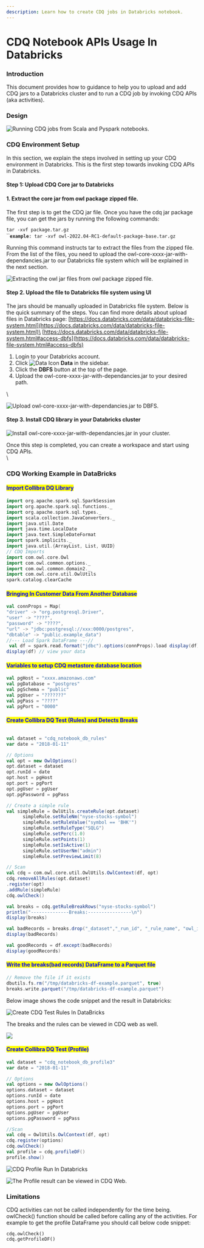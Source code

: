 ```yaml
---
description: Learn how to create CDQ jobs in Databricks notebook.
---
```


# CDQ Notebook APIs Usage In Databricks

### Introduction

This document provides how to guidance to help you to upload and add CDQ jars to a Databricks cluster and to run a CDQ job by invoking CDQ APIs (aka activities).



### Design



![Running CDQ jobs from Scala and Pyspark notebooks.](<../../.gitbook/assets/3\_DQ\_Compute\_(Databricks)\_to\_Data\_(Delta Lake)\_to\_Control\_Plane (1).gif>)

### CDQ  Environment Setup&#x20;

In this section, we explain the steps involved in setting up your CDQ environment in Databricks. This is the first step towards invoking CDQ APIs in Databricks.

#### Step 1: Upload CDQ Core jar to Databricks

#### 1. Extract the core jar from owl package zipped file.

The first step is to get the CDQ jar file. Once you have the cdq jar package file, you can get the jars by running the following commands:&#x20;

`tar -xvf package.tar.gz`\
``**`example`**`: tar -xvf owl-2022.04-RC1-default-package-base.tar.gz`

Running this command instructs tar to extract the files from the zipped file. From the list of the files, you need to upload the owl-core-xxxx-jar-with-dependancies.jar to our Databricks file system which will be explained in the next section.

![Extracting the owl jar files from owl package zipped file.](<../../.gitbook/assets/Screen Shot 2022-04-19 at 11.33.36 AM.png>)

#### Step 2. Upload the file to Databricks file system using UI 

The jars should be manually uploaded in Databricks file system. Below is the quick summary of the steps. You can find more details about upload files in Databricks page:  [https://docs.databricks.com/data/databricks-file-system.html](https://docs.databricks.com/data/databricks-file-system.html)\
[https://docs.databricks.com/data/databricks-file-system.html#access-dbfs](https://docs.databricks.com/data/databricks-file-system.html#access-dbfs)

1. Login to your Databricks account.
2. Click ![Data Icon](https://docs.databricks.com/\_images/data-icon.png) **Data** in the sidebar.
3. Click the **DBFS** button at the top of the page.
4. Upload the owl-core-xxxx-jar-with-dependancies.jar to your desired path.

\


![Upload owl-core-xxxx-jar-with-dependancies.jar to DBFS.](<../../.gitbook/assets/Screen Shot 2022-04-19 at 11.40.34 AM.png>)

#### Step 3. Install CDQ library in your Databricks cluster



![Install owl-core-xxxx-jar-with-dependancies.jar in your cluster.](<../../.gitbook/assets/Screen Shot 2022-04-19 at 11.47.46 AM.png>)

Once this step is completed, you can create a workspace and start using CDQ APIs.\
\


### CDQ Working Example in DataBricks

#### <mark style="color:blue;">Import Collibra DQ Library</mark>

```scala
import org.apache.spark.sql.SparkSession 
import org.apache.spark.sql.functions._ 
import org.apache.spark.sql.types._ 
import scala.collection.JavaConverters._ 
import java.util.Date
import java.time.LocalDate
import java.text.SimpleDateFormat
import spark.implicits._ 
import java.util.{ArrayList, List, UUID}
// CDQ Imports 
import com.owl.core.Owl 
import com.owl.common.options._
import com.owl.common.domain2._
import com.owl.core.util.OwlUtils
spark.catalog.clearCache
```

#### <mark style="color:blue;">Bringing In Customer Data From Another Database</mark>

```scala
val connProps = Map(
"driver" -> "org.postgresql.Driver", 
"user" -> "????", 
"password" -> "????",
"url" -> "jdbc:postgresql://xxx:0000/postgres",
"dbtable" -> "public.example_data") 
//--- Load Spark DataFrame ---//
 val df = spark.read.format("jdbc").options(connProps).load display(df)
display(df) // view your data
```

#### <mark style="color:blue;">Variables to setup CDQ metastore database location</mark>

```scala
val pgHost = "xxxx.amazonaws.com" 
val pgDatabase = "postgres" 
val pgSchema = "public"
val pgUser = "???????" 
val pgPass = "????"
val pgPort = "0000"
```

#### <mark style="color:blue;">Create Collibra DQ Test (Rules) and Detects Breaks</mark>

```scala

val dataset = "cdq_notebook_db_rules"
var date = "2018-01-11"

// Options
val opt = new OwlOptions()
opt.dataset = dataset
opt.runId = date
opt.host = pgHost
opt.port = pgPort
opt.pgUser = pgUser
opt.pgPassword = pgPass

// Create a simple rule
val simpleRule = OwlUtils.createRule(opt.dataset)
      simpleRule.setRuleNm("nyse-stocks-symbol")
      simpleRule.setRuleValue("symbol == 'BHK'")
      simpleRule.setRuleType("SQLG")
      simpleRule.setPerc(1.0)
      simpleRule.setPoints(1)
      simpleRule.setIsActive(1)
      simpleRule.setUserNm("admin")
      simpleRule.setPreviewLimit(8)

// Scan 
val cdq = com.owl.core.util.OwlUtils.OwlContext(df, opt)
cdq.removeAllRules(opt.dataset)
.register(opt)
.addRule(simpleRule)
cdq.owlCheck()

val breaks = cdq.getRuleBreakRows("nyse-stocks-symbol")
println("--------------Breaks:----------------\n")
display(breaks)

val badRecords = breaks.drop("_dataset","_run_id", "_rule_name", "owl_id")
display(badRecords)

val goodRecords = df.except(badRecords)
display(goodRecords)
```

<mark style="color:green;"></mark>

#### <mark style="color:blue;">Write the breaks(bad records) DataFrame to a Parquet file</mark>

```scala
// Remove the file if it exists
dbutils.fs.rm("/tmp/databricks-df-example.parquet", true) 
breaks.write.parquet("/tmp/databricks-df-example.parquet")
```



Below image shows the code snippet and the result in Databricks:&#x20;

![Create CDQ Test Rules In DataBricks](<../../.gitbook/assets/Screen Shot 2022-04-20 at 2.18.09 PM (1).png>)

The breaks and the rules can be viewed in CDQ web as well.

![](<../../.gitbook/assets/Screen Shot 2022-04-20 at 2.12.24 PM.png>)



#### <mark style="color:blue;">Create Collibra DQ Test (Profile)</mark>

```scala
val dataset = "cdq_notebook_db_profile3"
var date = "2018-01-11"

// Options
val options = new OwlOptions()
options.dataset = dataset
options.runId = date
options.host = pgHost
options.port = pgPort
options.pgUser = pgUser
options.pgPassword = pgPass

//Scan
val cdq = OwlUtils.OwlContext(df, opt)
cdq.register(options)
cdq.owlCheck()
val profile = cdq.profileDF()
profile.show()

```



![CDQ Profile Run In Databricks](<../../.gitbook/assets/Screen Shot 2022-04-21 at 10.30.21 AM (1).png>)

![The Profile result can be viewed in CDQ Web.](<../../.gitbook/assets/Screen Shot 2022-04-21 at 10.27.59 AM.png>)

### Limitations

CDQ activities can not be called independently for the time being. owlCheck() function should be called before calling any of the activities. For example to get the profile DataFrame you should call below code snippet:

```
cdq.owlCheck()
cdq.getProfileDF()
```



